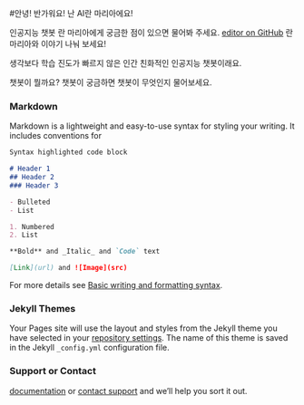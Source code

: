 #안녕! 반가워요! 난 AI란 마리아에요!


인공지능 챗봇 란 마리아에게 궁금한 점이 있으면 물어봐 주세요.
[editor on GitHub](https://github.com/JKimmm/AI-Maria-bot/edit/gh-pages/index.md) 
란 마리아와 이야기 나눠 보세요!

생각보다 학습 진도가 빠르지 않은 인간 친화적인 인공지능 챗봇이래요.

챗봇이 뭘까요?
챗봇이 궁금하면 챗봇이 무엇인지 물어보세요. 

### Markdown

Markdown is a lightweight and easy-to-use syntax for styling your writing. It includes conventions for

```markdown
Syntax highlighted code block

# Header 1
## Header 2
### Header 3

- Bulleted
- List

1. Numbered
2. List

**Bold** and _Italic_ and `Code` text

[Link](url) and ![Image](src)
```

For more details see [Basic writing and formatting syntax](https://docs.github.com/en/github/writing-on-github/getting-started-with-writing-and-formatting-on-github/basic-writing-and-formatting-syntax).

### Jekyll Themes

Your Pages site will use the layout and styles from the Jekyll theme you have selected in your [repository settings](https://github.com/JKimmm/AI-Maria-bot/settings/pages). The name of this theme is saved in the Jekyll `_config.yml` configuration file.

### Support or Contact

 [documentation](https://docs.github.com/categories/github-pages-basics/) or [contact support](https://support.github.com/contact) and we’ll help you sort it out.
